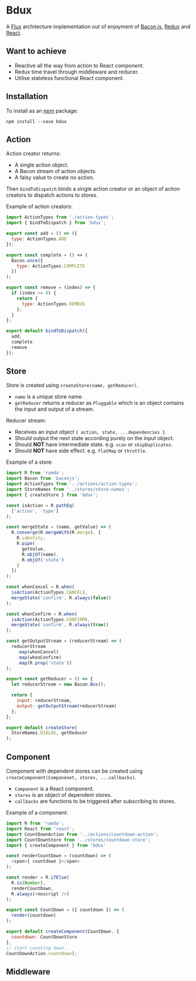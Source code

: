 Bdux
=======

A [Flux](https://github.com/facebook/flux/) architecture implementation out of enjoyment of [Bacon.js](https://baconjs.github.io/), [Redux](http://redux.js.org/) and [React](https://facebook.github.io/react/).

## Want to achieve
- Reactive all the way from action to React component.
- Redux time travel through middleware and reducer.
- Utilise stateless functional React component.

## Installation
To install as an [npm](https://www.npmjs.com/) package:
```
npm install --save bdux
```

## Action
Action creator returns:
- A single action object.
- A Bacon stream of action objects.
- A falsy value to create no action.

Then `bindToDispatch` binds a single action creator or an object of action creators to dispatch actions to stores.

Example of action creators:
``` javascript
import ActionTypes from './action-types';
import { bindToDispatch } from 'bdux';

export const add = () => ({
  type: ActionTypes.ADD
});

export const complete = () => (
  Bacon.once({
    type: ActionTypes.COMPLETE
  })
);

export const remove = (index) => {
  if (index >= 0) {
    return {
      type: ActionTypes.REMOVE
    };
  }
};

export default bindToDispatch({
  add,
  complete
  remove
});
```

## Store
Store is created using `createStore(name, getReducer)`.
- `name` is a unique store name.
- `getReducer` returns a reducer as `Pluggable` which is an object contains the input and output of a stream.

Reducer stream:
- Receives an input object `{ action, state, ...dependencies }`.
- Should output the next state according purely on the input object.
- Should **NOT** have intermediate state. e.g. `scan` or `skipDuplicates`.
- Should **NOT** have side effect. e.g. `flatMap` or `throttle`.

Example of a store:
``` javascript
import R from 'ramda';
import Bacon from 'baconjs';
import ActionTypes from '../actions/action-types';
import StoreNames from '../stores/store-names';
import { createStore } from 'bdux';

const isAction = R.pathEq(
  ['action', 'type']
);

const mergeState = (name, getValue) => (
  R.converge(R.mergeWith(R.merge), [
    R.identity,
    R.pipe(
      getValue,
      R.objOf(name),
      R.objOf('state')
    )
  ])
);

const whenCancel = R.when(
  isAction(ActionTypes.CANCEL),
  mergeState('confirm', R.always(false))
);

const whenConfirm = R.when(
  isAction(ActionTypes.CONFIRM),
  mergeState('confirm', R.always(true))
);

const getOutputStream = (reducerStream) => (
  reducerStream
    .map(whenCancel)
    .map(whenConfirm)
    .map(R.prop('state'))
);

export const getReducer = () => {
  let reducerStream = new Bacon.Bus();

  return {
    input: reducerStream,
    output: getOutputStream(reducerStream)
  };
};

export default createStore(
  StoreNames.DIALOG, getReducer
);
```

## Component
Component with dependent stores can be created using `createComponent(Componenet, stores, ...callbacks)`.
- `Component` is a React component.
- `stores` is an object of dependent stores.
- `callbacks` are functions to be triggered after subscribing to stores.

Example of a component:
``` javascript
import R from 'ramda';
import React from 'react';
import CountDownAction from '../actions/countdown-action';
import CountDownStore from '../stores/countdown-store';
import { createComponent } from 'bdux'

const renderCountDown = (countdown) => (
  <span>{ countdown }</span>
);

const render = R.ifElse(
  R.is(Number),
  renderCountDown,
  R.always(<noscript />)
);

export const CountDown = ({ countdown }) => (
  render(countdown)
);

export default createComponent(CountDown, {
  countdown: CountDownStore
},
// start counting down.
CountDownAction.countdown);
```

## Middleware
